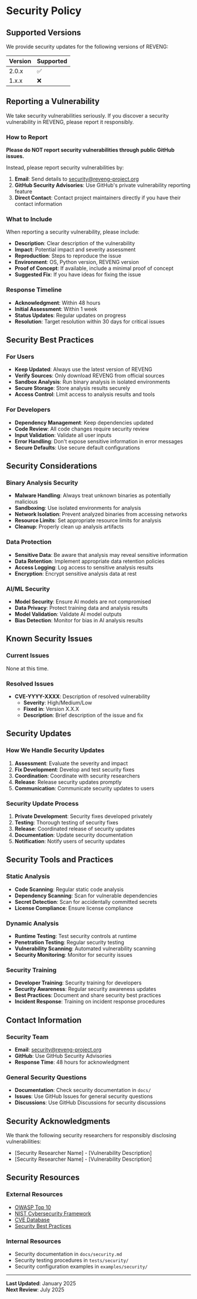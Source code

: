 # Security Policy

## Supported Versions

We provide security updates for the following versions of REVENG:

| Version | Supported          |
| ------- | ------------------ |
| 2.0.x   | :white_check_mark: |
| 1.x.x   | :x:                |

## Reporting a Vulnerability

We take security vulnerabilities seriously. If you discover a security vulnerability in REVENG, please report it responsibly.

### How to Report

**Please do NOT report security vulnerabilities through public GitHub issues.**

Instead, please report security vulnerabilities by:

1. **Email**: Send details to [security@reveng-project.org](mailto:security@reveng-project.org)
2. **GitHub Security Advisories**: Use GitHub's private vulnerability reporting feature
3. **Direct Contact**: Contact project maintainers directly if you have their contact information

### What to Include

When reporting a security vulnerability, please include:

- **Description**: Clear description of the vulnerability
- **Impact**: Potential impact and severity assessment
- **Reproduction**: Steps to reproduce the issue
- **Environment**: OS, Python version, REVENG version
- **Proof of Concept**: If available, include a minimal proof of concept
- **Suggested Fix**: If you have ideas for fixing the issue

### Response Timeline

- **Acknowledgment**: Within 48 hours
- **Initial Assessment**: Within 1 week
- **Status Updates**: Regular updates on progress
- **Resolution**: Target resolution within 30 days for critical issues

## Security Best Practices

### For Users

- **Keep Updated**: Always use the latest version of REVENG
- **Verify Sources**: Only download REVENG from official sources
- **Sandbox Analysis**: Run binary analysis in isolated environments
- **Secure Storage**: Store analysis results securely
- **Access Control**: Limit access to analysis results and tools

### For Developers

- **Dependency Management**: Keep dependencies updated
- **Code Review**: All code changes require security review
- **Input Validation**: Validate all user inputs
- **Error Handling**: Don't expose sensitive information in error messages
- **Secure Defaults**: Use secure default configurations

## Security Considerations

### Binary Analysis Security

- **Malware Handling**: Always treat unknown binaries as potentially malicious
- **Sandboxing**: Use isolated environments for analysis
- **Network Isolation**: Prevent analyzed binaries from accessing networks
- **Resource Limits**: Set appropriate resource limits for analysis
- **Cleanup**: Properly clean up analysis artifacts

### Data Protection

- **Sensitive Data**: Be aware that analysis may reveal sensitive information
- **Data Retention**: Implement appropriate data retention policies
- **Access Logging**: Log access to sensitive analysis results
- **Encryption**: Encrypt sensitive analysis data at rest

### AI/ML Security

- **Model Security**: Ensure AI models are not compromised
- **Data Privacy**: Protect training data and analysis results
- **Model Validation**: Validate AI model outputs
- **Bias Detection**: Monitor for bias in AI analysis results

## Known Security Issues

### Current Issues

None at this time.

### Resolved Issues

- **CVE-YYYY-XXXX**: Description of resolved vulnerability
  - **Severity**: High/Medium/Low
  - **Fixed in**: Version X.X.X
  - **Description**: Brief description of the issue and fix

## Security Updates

### How We Handle Security Updates

1. **Assessment**: Evaluate the severity and impact
2. **Fix Development**: Develop and test security fixes
3. **Coordination**: Coordinate with security researchers
4. **Release**: Release security updates promptly
5. **Communication**: Communicate security updates to users

### Security Update Process

1. **Private Development**: Security fixes developed privately
2. **Testing**: Thorough testing of security fixes
3. **Release**: Coordinated release of security updates
4. **Documentation**: Update security documentation
5. **Notification**: Notify users of security updates

## Security Tools and Practices

### Static Analysis

- **Code Scanning**: Regular static code analysis
- **Dependency Scanning**: Scan for vulnerable dependencies
- **Secret Detection**: Scan for accidentally committed secrets
- **License Compliance**: Ensure license compliance

### Dynamic Analysis

- **Runtime Testing**: Test security controls at runtime
- **Penetration Testing**: Regular security testing
- **Vulnerability Scanning**: Automated vulnerability scanning
- **Security Monitoring**: Monitor for security issues

### Security Training

- **Developer Training**: Security training for developers
- **Security Awareness**: Regular security awareness updates
- **Best Practices**: Document and share security best practices
- **Incident Response**: Training on incident response procedures

## Contact Information

### Security Team

- **Email**: [security@reveng-project.org](mailto:security@reveng-project.org)
- **GitHub**: Use GitHub Security Advisories
- **Response Time**: 48 hours for acknowledgment

### General Security Questions

- **Documentation**: Check security documentation in `docs/`
- **Issues**: Use GitHub Issues for general security questions
- **Discussions**: Use GitHub Discussions for security discussions

## Security Acknowledgments

We thank the following security researchers for responsibly disclosing vulnerabilities:

- [Security Researcher Name] - [Vulnerability Description]
- [Security Researcher Name] - [Vulnerability Description]

## Security Resources

### External Resources

- [OWASP Top 10](https://owasp.org/www-project-top-ten/)
- [NIST Cybersecurity Framework](https://www.nist.gov/cyberframework)
- [CVE Database](https://cve.mitre.org/)
- [Security Best Practices](https://github.com/FallibleInc/security-guide-for-developers)

### Internal Resources

- Security documentation in `docs/security.md`
- Security testing procedures in `tests/security/`
- Security configuration examples in `examples/security/`

---

**Last Updated**: January 2025  
**Next Review**: July 2025

